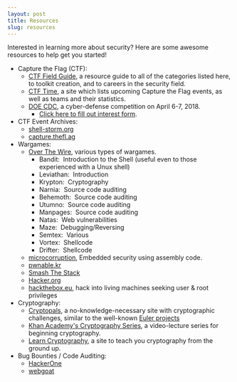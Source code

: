 ```yaml
---
layout: post
title: Resources
slug: resources
---
```


Interested in learning more about security?  Here are some awesome resources to help
get you started!

* Capture the Flag (CTF):
    * [CTF Field Guide](https://trailofbits.github.io/ctf/index.html), a resource guide to all of the categories listed here, to toolkit creation, and to careers in the security field.
    * [CTF Time](https://ctftime.org/), a site which lists upcoming Capture the Flag events, as well as teams and their statistics.
    * [DOE CDC](https://cyberdefense.anl.gov/), a cyber-defense competition on April 6-7, 2018.
        * [Click here to fill out interest form](https://goo.gl/yAurwP).
* CTF Event Archives:
    * [shell-storm.org](http://shell-storm.org/repo/CTF/)
    * [capture.thefl.ag](http://captf.com)
* Wargames:
    * [Over The Wire](https://overthewire.org/wargames/), various types of wargames.
        * Bandit: &nbsp;Introduction to the Shell (useful even to those experienced with a Unux shell)
        * Leviathan: &nbsp;Introduction
        * Krypton: &nbsp;Cryptography
        * Narnia: &nbsp;Source code auditing
        * Behemoth: &nbsp;Source code auditing
        * Utumno: &nbsp;Source code auditing
        * Manpages: &nbsp;Source code auditing
        * Natas: &nbsp;Web vulnerabilities
        * Maze: &nbsp;Debugging/Reversing
        * Semtex: &nbsp;Various
        * Vortex: &nbsp;Shellcode
        * Drifter: &nbsp;Shellcode
    * [microcorruption](http://microcorruption.com), Embedded security using assembly code.
    * [pwnable.kr](http://pwnable.kr/)
    * [Smash The Stack](http://smashthestack.org/)
    * [Hacker.org](http://hacker.org)
    * [hackthebox.eu](https://www.hackthebox.eu/), hack into living machines seeking user & root privileges
* Cryptography:
    * [Cryptopals](https://cryptopals.com/), a no-knowledge-necessary site with cryptographic challenges, similar to the well-known [Euler projects](https://projecteuler.net/)
    * [Khan Academy's Cryptography Series](https://www.khanacademy.org/computing/computer-science/cryptography), a video-lecture series for beginning cryptography.
    * [Learn Cryptography](http://learncryptography.com/), a site to teach you cryptography from the ground up.
* Bug Bounties / Code Auditing:
    * [HackerOne](https://hackerone.com/internet-bug-bounty)
    * [webgoat](https://code.google.com/p/webgoat/)

